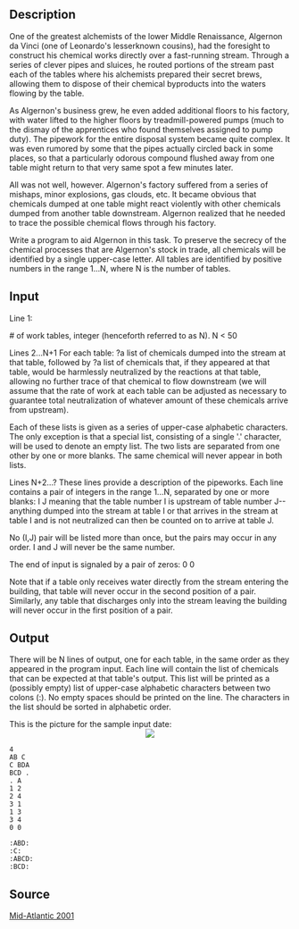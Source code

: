 <h2>Description</h2><p>One of the greatest alchemists of the lower Middle Renaissance, Algernon da Vinci (one of Leonardo's lesserknown cousins), had the foresight to construct his chemical works directly over a fast-running stream. Through a series of clever pipes and sluices, he routed portions of the stream past each of the tables where his alchemists prepared their secret brews, allowing them to dispose of their chemical byproducts into the waters flowing by the table. 
</p>
As Algernon's business grew, he even added additional floors to his factory, with water lifted to the higher floors by treadmill-powered pumps (much to the dismay of the apprentices who found themselves assigned to pump duty). The pipework for the entire disposal system became quite complex. It was even rumored by some that the pipes actually circled back in some places, so that a particularly odorous compound flushed away from one table might return to that very same spot a few minutes later. 

All was not well, however. Algernon's factory suffered from a series of mishaps, minor explosions, gas clouds, etc. It became obvious that chemicals dumped at one table might react violently with other chemicals dumped from another table downstream. Algernon realized that he needed to trace the possible chemical flows through his factory. 

Write a program to aid Algernon in this task. To preserve the secrecy of the chemical processes that are Algernon's stock in trade, all chemicals will be identified by a single upper-case letter. All tables are identified by positive numbers in the range 1...N, where N is the number of tables. 
<h2>Input</h2><p>Line 1: 
</p># of work tables, integer (henceforth referred to as N). N &lt; 50 

Lines 2...N+1 
For each table: 
?a list of chemicals dumped into the stream at that table, followed by 
?a list of chemicals that, if they appeared at that table, would be harmlessly neutralized by the reactions at that table, allowing no further trace of that chemical to flow downstream (we will assume that the rate of work at each table can be adjusted as necessary to guarantee total neutralization of whatever amount of these chemicals arrive from upstream). 

Each of these lists is given as a series of upper-case alphabetic characters. The only exception is that a special list, consisting of a single '.' character, will be used to denote an empty list. The two lists are separated from one other by one or more blanks. The same chemical will never appear in both lists. 

Lines N+2...? 
These lines provide a description of the pipeworks. Each line contains a pair of integers in the range 1...N, separated by one or more blanks: 
I J 
meaning that the table number I is upstream of table number J--anything dumped into the stream at table I or that arrives in the stream at table I and is not neutralized can then be counted on to arrive at table J. 

No (I,J) pair will be listed more than once, but the pairs may occur in any order. I and J will never be the same number. 

The end of input is signaled by a pair of zeros: 
0 0 

Note that if a table only receives water directly from the stream entering the building, that table will never occur in the second position of a pair. Similarly, any table that discharges only into the stream leaving the building will never occur in the first position of a pair. 
<h2>Output</h2><p>There will be N lines of output, one for each table, in the same order as they appeared in the program input. Each line will contain the list of chemicals that can be expected at that table's output. This list will be printed as a (possibly empty) list of upper-case alphabetic characters between two colons (:). No empty spaces should be printed on the line. The characters in the list should be sorted in alphabetic order. 
</p>
This is the picture for the sample input date:
<center><img src="images/1121/1121_1.gif"></center><pre><code class="language-input1">4 
AB C 
C BDA 
BCD . 
. A 
1 2 
2 4 
3 1 
1 3 
3 4 
0 0 </code></pre><pre><code class="language-output1">:ABD: 
:C: 
:ABCD: 
:BCD:</code></pre><h2>Source</h2><a href="searchproblem?field=source&amp;key=Mid-Atlantic+2001">Mid-Atlantic 2001</a>